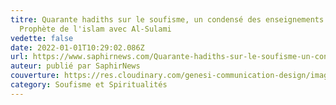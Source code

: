 ```yaml
---
titre: Quarante hadiths sur le soufisme, un condensé des enseignements du
  Prophète de l'islam avec Al-Sulami
vedette: false
date: 2022-01-01T10:29:02.086Z
url: https://www.saphirnews.com/Quarante-hadiths-sur-le-soufisme-un-condense-des-enseignements-du-Prophete-de-l-islam-avec-Al-Sulami_a28516.html
auteur: publié par SaphirNews
couverture: https://res.cloudinary.com/genesi-communication-design/image/upload/v1641033199/ae4e4de4a9c3793f9d2ae82140232b85_hfydyk.jpg
category: Soufisme et Spiritualités
---
```

